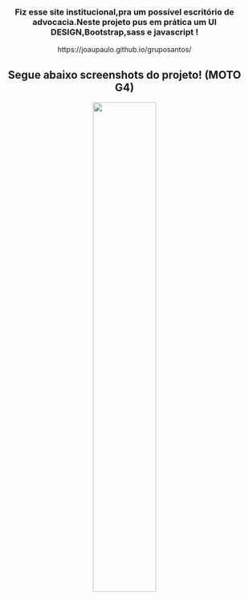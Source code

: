 <h3 align="center">Fiz esse site institucional,pra um possível escritório de advocacia.Neste projeto pus em prática um UI DESIGN,Bootstrap,sass e javascript ! </h3>

<p align="center"> https://joaupaulo.github.io/gruposantos/ <p>


<h2 align="center"> <b> Segue abaixo screenshots do projeto! </b> (MOTO G4) </h2>

<p align="center">
<img width="50%" align="center" src="https://user-images.githubusercontent.com/61383712/88488458-9105a680-cf63-11ea-9508-4fb42ea1136c.png"/></p>


